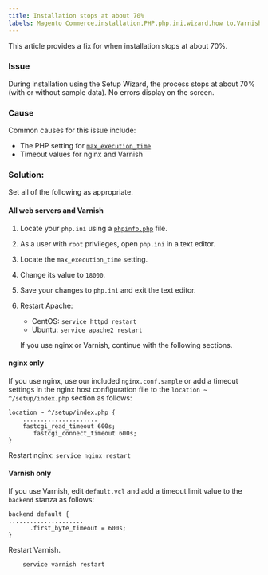 ```yaml
---
title: Installation stops at about 70%
labels: Magento Commerce,installation,PHP,php.ini,wizard,how to,Varnish
---
```


This article provides a fix for when installation stops at about 70%.

### Issue

During installation using the Setup Wizard, the process stops at about 70% (with or without sample data). No errors display on the screen.

### Cause

Common causes for this issue include:

* The PHP setting for [`` max_execution_time ``](http://php.net/manual/en/info.configuration.php#ini.max-execution-time)
* Timeout values for nginx and Varnish

### Solution:

Set all of the following as appropriate.

#### All web servers and Varnish

1. Locate your `` php.ini `` using a [`` phpinfo.php ``](https://devdocs.magento.com/guides/v2.3/install-gde/prereq/optional.html#install-optional-phpinfo) file.
1. As a user with `` root `` privileges, open `` php.ini `` in a text editor.
1. Locate the `` max_execution_time `` setting.
1. Change its value to `` 18000 ``.
1. Save your changes to `` php.ini `` and exit the text editor.
1. Restart Apache:
    
    
    
    * CentOS: `` service httpd restart ``
    * Ubuntu: `` service apache2 restart ``
    
    
    
    
    If you use nginx or Varnish, continue with the following sections.
    
    

#### nginx only

If you use nginx, use our included `` nginx.conf.sample `` or add a timeout settings in the nginx host configuration file to the `` location ~ ^/setup/index.php `` section as follows:

<pre><code class="language-php">location ~ ^/setup/index.php {
    .....................
    fastcgi_read_timeout 600s;
       fastcgi_connect_timeout 600s;
}</code></pre>

Restart nginx: `` service nginx restart ``

#### Varnish only

If you use Varnish, edit `` default.vcl `` and add a timeout limit value to the `` backend `` stanza as follows:

<pre><code class="language-php">backend default {
.....................
      .first_byte_timeout = 600s;
}</code></pre>

Restart Varnish.

<pre><code class="language-php">    service varnish restart</code></pre>